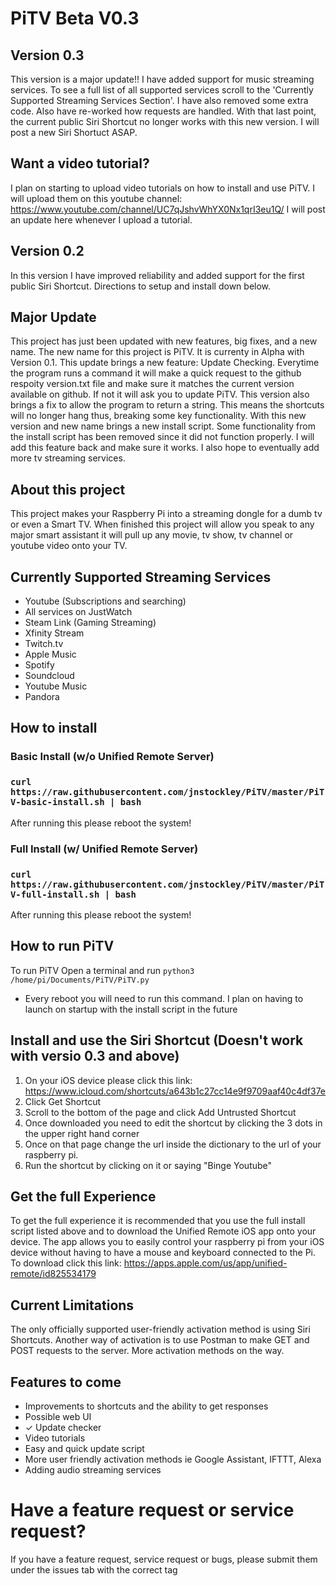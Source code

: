 # PiTV Beta V0.3

## Version 0.3
 This version is a major update!! I have added support for music streaming services. To see a full list of all supported services scroll to the 'Currently Supported Streaming Services Section'. I have also removed some extra code. Also have re-worked how requests are handled. With that last point, the current public Siri Shortcut no longer works with this new version. I will post a new Siri Shortuct ASAP.

## Want a video tutorial?
 I plan on starting to upload video tutorials on how to install and use PiTV. I will upload them on this youtube channel: https://www.youtube.com/channel/UC7qJshvWhYX0Nx1qrI3eu1Q/ 
 I will post an update here whenever I upload a tutorial.

## Version 0.2
 In this version I have improved reliability and added support for the first public Siri Shortcut. Directions to setup and install down below.

## Major Update
 This project has just been updated with new features, big fixes, and a new name. The new name for this project is PiTV. It is currenty in Alpha with Version 0.1. This update brings a new feature: Update Checking. Everytime the program runs a command it will make a quick request to the github respoity version.txt file and make sure it matches the current version available on github. If not it will ask you to update PiTV. This version also brings a fix to allow the program to return a string. This means the shortcuts will no longer hang thus, breaking some key functionality. With this new version and new name brings a new install script. Some functionality from the install script has been removed since it did not function properly. I will add this feature back and make sure it works. I also hope to eventually add more tv streaming services.

## About this project
 This project makes your Raspberry Pi into a streaming dongle for a dumb tv or even a Smart TV. When finished this project will allow you speak to any major smart assistant it will pull up any movie, tv show, tv channel or youtube video onto your TV.
 
 ## Currently Supported Streaming Services
  - Youtube (Subscriptions and searching)
  - All services on JustWatch
  - Steam Link (Gaming Streaming)
  - Xfinity Stream
  - Twitch.tv
  - Apple Music
  - Spotify
  - Soundcloud
  - Youtube Music
  - Pandora
 
 ## How to install
 
 ### Basic Install (w/o Unified Remote Server)
 ### `curl https://raw.githubusercontent.com/jnstockley/PiTV/master/PiTV-basic-install.sh | bash`
 After running this please reboot the system!
 
 ### Full Install (w/ Unified Remote Server)
 ### `curl https://raw.githubusercontent.com/jnstockley/PiTV/master/PiTV-full-install.sh | bash `
 After running this please reboot the system!
 
 ## How to run PiTV
  To run PiTV Open a terminal and run `python3 /home/pi/Documents/PiTV/PiTV.py`
  * Every reboot you will need to run this command. I plan on having to launch on startup with the install script in the future
 
 ## Install and use the Siri Shortcut (Doesn't work with versio 0.3 and above)
 1. On your iOS device please click this link: https://www.icloud.com/shortcuts/a643b1c27cc14e9f9709aaf40c4df37e
 2. Click Get Shortcut
 3. Scroll to the bottom of the page and click Add Untrusted Shortcut
 4. Once downloaded you need to edit the shortcut by clicking the 3 dots in the upper right hand corner
 5. Once on that page change the url inside the dictionary to the url of your raspberry pi.
 6. Run the shortcut by clicking on it or saying "Binge Youtube"
 
 ## Get the full Experience 
  To get the full experience it is recommended that you use the full install script listed above and to download the Unified Remote iOS app onto your device. The app allows you to easily control your raspberry pi from your iOS device without having to have a mouse and keyboard connected to the Pi. To download click this link: https://apps.apple.com/us/app/unified-remote/id825534179
 
 ## Current Limitations
 The only officially supported user-friendly activation method is using Siri Shortcuts. Another way of activation is to use Postman to make GET and POST requests to the server. More activation methods on the way.
 
 ## Features to come
 - Improvements to shortcuts and the ability to get responses
 - Possible web UI
 - ✓ Update checker
 - Video tutorials
 - Easy and quick update script
 - More user friendly activation methods ie Google Assistant, IFTTT, Alexa
 - Adding audio streaming services
 
 # Have a feature request or service request?
 If you have a feature request, service request or bugs, please submit them under the issues tab with the correct tag
